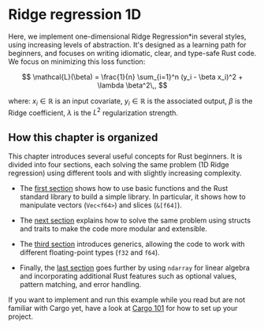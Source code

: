 # Ridge regression 1D

Here, we implement one-dimensional Ridge Regression*in several styles, using increasing levels of abstraction. It's designed as a learning path for beginners, and focuses on writing idiomatic, clear, and type-safe Rust code. We focus on minimizing this loss function:

$$
\mathcal{L}(\beta) = \frac{1}{n} \sum_{i=1}^n (y_i - \beta x_i)^2 + \lambda \beta^2\,,
$$

where: $x_i \in \mathbb{R}$ is an input covariate, $y_i \in \mathbb{R}$ is the associated output, $\beta$ is the Ridge coefficient, $\lambda$ is the $L^2$ regularization strength.

## How this chapter is organized

This chapter introduces several useful concepts for Rust beginners. It is divided into four sections, each solving the same problem (1D Ridge regression) using different tools and with slightly increasing complexity.

* The [first section](functional_std/motivation.md) shows how to use basic functions and the Rust standard library to build a simple library. In particular, it shows how to manipulate vectors (`Vec<f64>`) and slices (`&[f64]`).

* The [next section](structured_std/motivation.md) explains how to solve the same problem using structs and traits to make the code more modular and extensible.

* The [third section](generics_std/motivation.md) introduces generics, allowing the code to work with different floating-point types (`f32` and `f64`). 

* Finally, the [last section](structured_ndarray/motivation.md) goes further by using `ndarray` for linear algebra and incorporating additional Rust features such as optional values, pattern matching, and error handling.

If you want to implement and run this example while you read but are not familiar with Cargo yet, have a look at [Cargo 101](../CARGO_TUTORIAL.md) for how to set up your project.